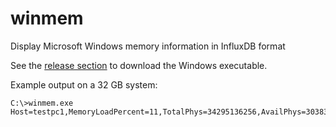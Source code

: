 # winmem
Display Microsoft Windows memory information in InfluxDB format

See the [release section](https://github.com/jftuga/winmem/releases) to download the Windows executable.

Example output on a 32 GB system:

    C:\>winmem.exe
    Host=testpc1,MemoryLoadPercent=11,TotalPhys=34295136256,AvailPhys=30383951872,TotalPageFile=39395409920,AvailPageFile=34126708736
    

